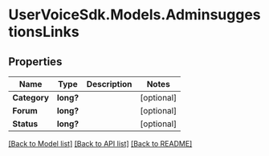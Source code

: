 # UserVoiceSdk.Models.AdminsuggestionsLinks
## Properties

Name | Type | Description | Notes
------------ | ------------- | ------------- | -------------
**Category** | **long?** |  | [optional] 
**Forum** | **long?** |  | [optional] 
**Status** | **long?** |  | [optional] 

[[Back to Model list]](../README.md#documentation-for-models) [[Back to API list]](../README.md#documentation-for-api-endpoints) [[Back to README]](../README.md)

